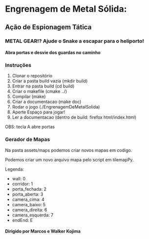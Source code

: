 # Engrenagem de Metal Sólida: 
## Ação de Espionagem Tática
### METAL GEAR!? Ajude o Snake a escapar para o heliporto! 
#### Abra portas e desvie dos guardas no caminho

### Instruções
1. Clonar o repositório
2. Criar a pasta build vazia (mkdir build)
3. Entrar na pasta build (cd build)
4. Criar o makefile (cmake ../) 
5. Compilar (make)
6. Criar a documentacao (make doc)
7. Rodar o jogo (./EngrenagemDeMetalSolida)
8. Aperte Espaço para jogar!
9. Ler a documentacao (dentro de build: firefox html/index.html)

OBS: tecla A abre portas

### Gerador de Mapas
Na pasta assets/maps podemos criar novos mapas em codigo.

Podemos criar um novo arquivo mapa pelo script em tilemapPy.

Legenda:
* wall: 0
* corridor: 1
* porta_fechada: 2
* porta_aberta: 3
* camera_cima: 4
* camera_baixo: 5
* camera_direita: 6
* camera_esquerda: 7
* endEnd: E

#### Dirigido por Marcos e Walker Kojima
